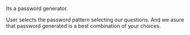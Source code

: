 Its a password generator.

User selects the password pattern selecting our questions. And we asure that password generated is a best combination of your choices.
